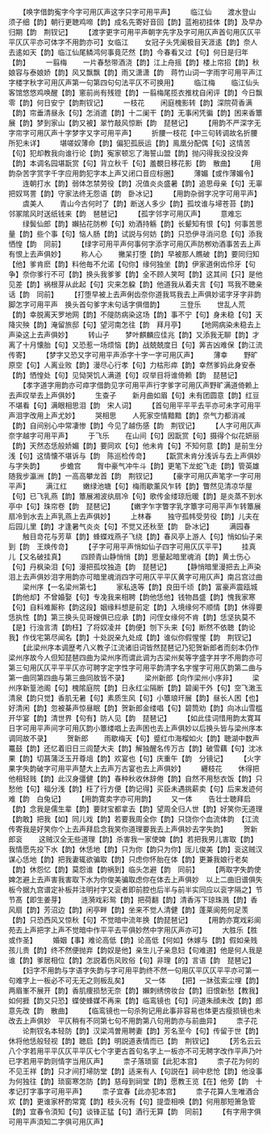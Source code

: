 <!-- { "loadSidebar": true } -->
　　【唤字借韵寃字今字可用仄声这字只字可用平声】
　　临江仙
　　渡水登山须子细【韵】朝行更聴鸡啼【韵】成名先寄好音回【韵】蓝袍初挂体【韵】及早办归期【韵　荆钗记】
　　【渡字更字可用平声朝字先字及字可用仄声首句用仄仄平平仄仄平亦可体字不用韵亦可】女临江
　　女冠子头凭阑极目天涯逺【韵】奈人去逺如天【韵】临江仙尾鳞鸿何事竟茫然【韵】今春看又过【句】何日是归年【韵】
　　一翦梅
　　一片春愁带酒浇【韵】江上舟摇【韵】楼上帘招【韵】秋娘容与泰娘娇【韵】风又飘飘【韵】雨又潇潇【韵　蒋竹山词一字雨字可用平声江字楼字秋字可用仄声第一句第四句句法平仄不可换用】
　　临江梅
　　临江仙头客馆悠悠鸡唤醒【韵】窻前尚有残镫【韵】一翦梅尾揽衣推枕自闲评【韵】今日飘零【韵】何日安宁【韵荆钗记】
　　一枝花
　　闲庭槐影转【韵】深院荷香满【韵】帘垂清昼永【句】怎消遣【韵】十二阑干【韵】无事闲凭徧【韵】困来香簟展【韵】梦到家山【韵又被】翠竹敲风惊断【韵　琵琶记】
　　【用韵不严深字无字帘字可用仄声十字梦字又字可用平声】
　　折腰一枝花【中三句转调故名折腰所犯未详】
　　堪嗟奴薄命【韵】偏犯孤辰运【韵】鳯凰分配偶【句】这情苦【句】犯却教我向谁行论【韵】寃家顿忘了海誓山盟【韵】抛闪得我没投没奔【韵】本调名园堪翫赏【句】背立秋千【句】羞覩日移花影【韵　散曲】
　　【用韵杂苦字赏字千字应用韵犯字本上声又闭口音应标圈】
　　薄媚【或作薄媚令】
　　连朝打水【韵】弱体怎禁劳役【韵】况值炎炎盛暑【韵】追思母亲【句】无辜把奴骂詈【韵】守家法终无怨语【韵　卧冰记】
　　【用韵杂弱字况字可用平声】
　　虞美人
　　青山今古何时了【韵】断送人多少【韵】孤坟谁与埽苍苔【韵】邻冢隂风时送纸钱来【韵　琶琶记】
　　【孤字邻字可用仄声】
　　意难忘
　　绿鬓仙郎【韵】嬾拈花防栁【句】劝酒持觞【韵】长颦知有恨【句】何事苦思量【韵】些个事【句】恼人肠【韵】试説与何妨【韵】只恐伊寻消问息【句】添我恓惶【韵　同前】
　　【绿字可用平声何事何字添字可用仄声防栁劝酒事苦去上声有恨上去声俱妙】
　　称人心
　　撇呆打堕【韵】早被那人瞧破【韵】要同归知【他】爹肯麽【韵】料他毎不允诺【句你】缘何独坐【韵】伊家道俐齿伶牙【句争】奈你爹行不可【韵】换头我爹爹【韵】全不顾人笑呵【韵】这其间【只】是他见差【韵】祸根芽从此起【句】灾来怎躱【韵】他道我从着夫言【句】骂我不聴亲话【韵　同前】
　　【打堕早被上去声俐齿奈你道我骂我去上声俱妙诺字牙字非韵脚怎字可用平声　换头首句爹字末句话字俱借韵】
　　三登乐
　　世乱人荒【韵】幸脱离天罗地网【韵】不隄防病染这场【韵】事不宁【句】身未稳【句】天降灾殃【韵】淹留旅邸【句】望河南怎往【韵　拜月亭】
　　【地网病染未稳去上声染这上去声俱妙】
　　转山子
　　梦叶麒麟应佳兆【韵】又添我无聊【韵】才离了十月懐胎【句】又恐惹一场烦恼【韵】战兢兢度日【句】筭吉凶难保【韵江流传寄】
　　【梦字又恐又字可用平声添字十字一字可用仄声】
　　薄幸
　　野旷原空【句】人离业败【韵】漫尽心行孝【句】力枯形瘁【韵】幸然爹妈此身安泰【韵】恓惶处【句】见恸哭饥人满道【句】叹举目将谁倚赖【韵　琵琶记】
　　【孝字道字用韵亦可瘁字借韵见字可用平声行字爹字可用仄声野旷满道倚赖上去声叹举去上声俱妙】
　　生查子
　　新月曲如眉【句】未有团圆意【韵】红豆不堪看【句】满眼相思泪【韵　宋人词】
　　【首句用平平平去平亦可未字可用平声泪字改用上声尤妙】
　　哭相思
　　人死家空情黯黯【韵】奈气力都消减【韵】自间别心中常凄惨【韵】今见了越伤感【韵　荆钗记】
　　【人字可用仄声奈字越字可用平声】
　　于飞乐
　　在山间【句】因翫赏【句】摄得个似花妍丽【韵】天然态恁般娇媚【韵】要同欢【句】他未肯【句】不知何意【韵】是前生分浅【句】这情懐不堪诉与【韵　陈巡检传竒】
　　【翫赏未肯分浅诉与去上声俱妙　与字失韵】
　　步蟾宫
　　胷中豪气冲牛斗【韵】更笔下龙蛇飞走【韵】管英雄随我步瀛洲【韵】一高高攀龙首【韵　荆钗记】
　　【豪字可用仄声笔字一字可用平声】
　　满江红
　　嫩绿池塘【句】梅雨歇薰风乍转【韵】瞥然见清凉华屋【句】已飞乳燕【韵】簟展湘波纨扇冷【句】歌传金缕琼卮暖【韵】是炎蒸不到水亭中【句】珠帘卷【韵　琵琶记】
　　【嫩字乍字瞥字乳字簟字可用平声乍转簟展扇冷到水去上声乳燕上去声俱妙】
　　上林春
　　独守孤帏受劳役【韵】儿夫在后园儿里【韵】才逢暑气炎炎【句】不觉又还秋至【韵　卧冰记】
　　满园春
　　触目竒花与芳草【韵】蜂蝶戏燕子飞绕【韵】春风亭上游人【句】悄如仙子来到【韵　王焕传竒】
　　【子字可用平声悄如仙子四字可用仄仄平平】
　　挂真儿【又名破挂真】
　　四顾青山静悄悄【韵】思量起暗里魂消【韵】黄土伤心【句】丹枫染泪【句】漫把孤坟独造【韵　琵琶记】
　　【静悄暗里漫把去上声染泪上去声俱妙泪字用韵亦可暗里魂消四字可用仄平平仄黄字可用仄声】南吕宫过曲
　　梁州序【一名梁州第七】
　　家私迭等【韵】良田千顷【韵】富豪声震瓯城【韵他却】不曾婚娶【句】专凂我来相聘【韵他恁他】钱物昌盛【韵】愧我家寒【句】自料难厮称【韵这段】姻缘料想是前定【韵】入境缘何不顺情【韵】休得要恁执性【韵】第三换头见哥嫂俱已应承【韵】问侄女缘何不肯【韵】恁坚执莫不【是】行浊言清【韵枉】了将奴凌并【韵便】刎下头来【句】断然不依聴【韵论我】作伐宅第尽闻名【韵】十处説亲九处成【韵】谁似你假惺惺【韵　荆钗记】
　　【此梁州序本调歴考八义教子江流诸旧词皆然琵琶记乃犯贺新郎者而刻本仍作梁州序故今人但知琵琶四曲为梁州序而谓此调为古梁州矣等字盛字并字不用韵亦可第三句用仄仄平平平仄亦可聘字定字性字可用平韵清字名字惺字可用仄韵第二曲与第一曲同第四曲与第三曲同故皆不录】
　　梁州新郎【向作梁州小序非】
　　梁州序新篁池阁【句】槐隂庭院【韵】日永红尘隔断【韵】碧阑干外【句】空飞潄玉清泉【韵只觉】香肌无暑【句】素质生风【句】小簟琅玕展【韵】昼长人困【也】好清闲【韵】忽被棊声惊昼眠【韵】贺新郎金缕唱【句】碧筒劝【韵】向冰山雪槛开华宴【韵】清世界【句有】防人见【韵　琵琶记】
　　【如此佳词惜用韵太寛耳日字可用平声间字可用仄韵小簟缕唱上去声困也去上声俱妙以后换头皆与梁州序本调同故不录】
　　贺新郎
　　雨歇梅天【句】蹙红巾海榴如火【韵】聴湖中数声鼍鼓【韵】还忆着旧日三闾楚大夫【韵】解独醒名传万古【韵】破雪藕【句】沈冰果【韵】切菖蒲泛玉开尊俎【韵】欢宴也【句】庆重午【韵　分镜记】
　　【火字果字失韵破字可用平声楚大上去声万古宴也去上声俱妙】
　　纒枝花
　　休得把他相轻贱【韵】此汉身彊健【韵】春种秋收休辞倦【韵】自然不用愁衣饭【韵】只愁他【句】福分浅【韵】枉了行方便【韵记得】买臣未遇挑薪卖【句】后来发迹何难【韵　白兔记】
　　【用韵寛卖字亦可用韵】
　　又一体
　　告壮士聴拜启【韵】念我是儒生辈【韵】要财宝都拿去【韵】望周全归人世【韵】好笑你无道理【韵敢】把我【如】同儿戏【韵】若要我周全你【韵】只饶你个血流体韵　【江流传寄我是好笑你个上去声拜启念我笑你道理要我去上声俱妙去字失韵】
　　贺新郎衮
　　这贼汉全无些道理【韵】杀害我一家使婢【韵】若把我男儿害取【韵】我情愿先投下水【韵】休恁地【韵】只为你【韵只为你】厐儿俊美【韵】衮这贼汉谋心恁地【韵】把我妻辄欲骗取【韵】只虑你怀胎在体【韵】更兼我娘行老矣【韵】休怨忆【韵】莫怨谁【韵祸到】临头怎避【韵　同前】
　　【两取字失韵使婢怎避上去声害我害取下水为你俊美骗取虑你在体去上声俱妙　以上二曲旧谱俱失板今据九宫谱定补板并注明衬字又衮者即前腔也后半与前半实同应以衮字隔之】节节髙【即生姜芽】
　　涟漪戏彩鸳【韵】把荷翻【韵】清香泻下琼珠溅【韵】香风扇【韵】芳沼边【韵】闲亭畔【韵】坐来不觉人清健【韵】蓬莱阆苑何足羡【韵】只恐西风又惊秋【句】不觉暗中流年换【韵琵琶记】
　　【用韵亦寛戏彩阆苑去上声把字上声不觉暗中作平平去平俱妙然中字用仄声亦可】
　　大胜乐【胜或作圣】
　　婚姻【事】难论高低【韵】论高低【何如】休嫁与【韵】假如亲贱孩儿贵【韵】终不然便抛弃【韵奴是他】亲生儿子亲息妇【句难道】他是何人我是谁【韵】爹居相位【韵】怎説着伤风败俗【句】非理【的】言语【韵　琵琶记】
　　【妇字不用韵与字语字失韵与字可用平韵终不然一句用仄平仄仄平平亦可第一句难字上一板必不可无无之则板乱矣】
　　又一体
　　【把】一牀弦索尘埋【韵】两眉峯不展开【韵】香肌痩损愁无奈【韵】嬾刺绣傍妆台【韵】旧恨新愁【教我】如何捱【韵又只恐】蝶使蜂媒不再来【韵】临鸾镜也【句】问道朱顔未改【韵】郎意先改【韵　散曲】
　　【临鸾镜也一句杀狗记用此事非容易也体更古瘦损镜也未改去上声俱妙　平仄稍有不同第七句不用韵第八句用韵亦与前曲异】
　　柰子花
　　论荆钗名本轻防【韵】汉梁鸿曽用聘妻【韵】芳名至今【句】传留于世【韵】休将他恁般轻视【韵】聴启【韵】明説道表情而已【韵　荆钗记】
　　【芳名云云八个字若用平平仄仄平平仄七个字更古首句名字上一板亦不可无聘字改作平声乃叶已字若用平韵则情字当用仄声】
　　柰子落琐窗【此犯本宫】
　　柰子花为何的不见王祥【韵】只才间打埽防堂【韵】适来有人【句説在】祠中悲怆【韵】他没事为何独往【韵】琐窗寒怎防【韵】慈母到祠堂【韵】愿教王览【在】他旁【韵　十孝记打字事字可用平声】
　　柰子宜春【此亦犯本宫】
　　柰子花算人生唯酒合欢【韵】更谁家杯酌常寛【韵】枝头况有【句】提壶相唤【韵】何用那短箫急管【韵】宜春令湏知【句】谈锋正猛【句】酒行无算【韵　同前】
　　【有字用字俱可用平声湏知二字俱可用仄声】
